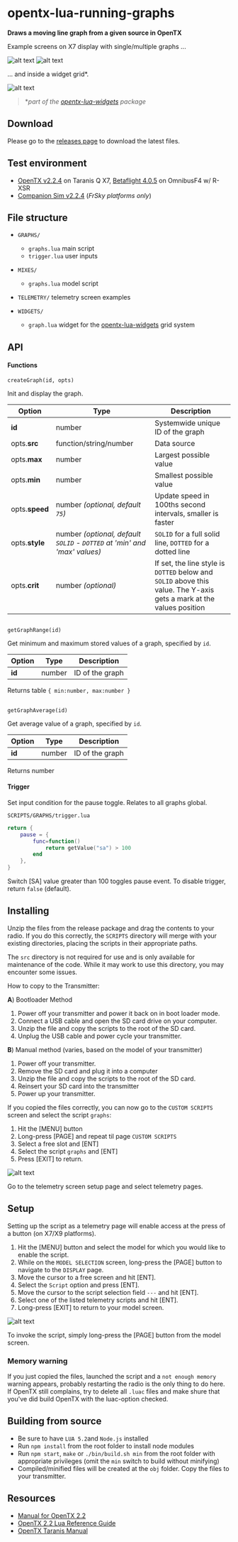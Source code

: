 # opentx-lua-running-graphs

**Draws a moving line graph from a given source in OpenTX**

Example screens on X7 display with single/multiple graphs ...

![alt text](img/graph.lua.gif "TELEMETRY/graph.lua")
![alt text](img/graphs.lua.gif "TELEMETRY/graphs.lua")

... and inside a widget grid*.

![alt text](https://github.com/Matze-Jung/opentx-lua-widgets/raw/master/img/wdgts2.lua.gif "TELEMETRY/wdgts2.lua")

>  \**part of the [opentx-lua-widgets](https://github.com/Matze-Jung/opentx-lua-widgets) package*

## Download
Please go to the [releases page](https://github.com/Matze-Jung/opentx-lua-running-graphs/releases) to download the latest files.

## Test environment
* [OpenTX v2.2.4](https://github.com/opentx/opentx) on Taranis Q X7, [Betaflight 4.0.5](https://github.com/betaflight/betaflight) on OmnibusF4 w/ R-XSR
* [Companion Sim v2.2.4](https://www.open-tx.org/) (*FrSky platforms only*)

## File structure
- `GRAPHS/`
    * `graphs.lua` main script
    * `trigger.lua` user inputs


- `MIXES/`
    * `graphs.lua` model script


- `TELEMETRY/` telemetry screen examples


- `WIDGETS/`
    * `graph.lua` widget for the [opentx-lua-widgets](https://github.com/Matze-Jung/opentx-lua-widgets) grid system

## API
#### Functions
`createGraph(id, opts)`

Init and display the graph.

| Option | Type | Description |
| - | - | - |
| **id** | number | Systemwide unique ID of the graph |
| opts.**src** | function/string/number | Data source |
| opts.**max** | number | Largest possible value |
| opts.**min** | number | Smallest possible value |
| opts.**speed** | number *(optional, default `75`)* | Update speed in 100ths second intervals, smaller is faster |
| opts.**style** | number *(optional, default `SOLID` - `DOTTED` at 'min' and 'max' values)* | `SOLID` for a full solid line, `DOTTED` for a dotted line |
| opts.**crit** | number *(optional)* | If set, the line style is `DOTTED` below and `SOLID` above this value. The Y-axis gets a mark at the values position |

##  

`getGraphRange(id)`

Get minimum and maximum stored values of a graph, specified by `id`.

| Option | Type | Description |
| - | - | - |
| **id** | number | ID of the graph |

Returns table `{ min:number, max:number }`

##  

`getGraphAverage(id)`

Get average value of a graph, specified by `id`.

| Option | Type | Description |
| - | - | - |
| **id** | number | ID of the graph |

Returns number

#### Trigger
Set input condition for the pause toggle. Relates to all graphs global.

`SCRIPTS/GRAPHS/trigger.lua`

```lua
return {
    pause = {
        func=function()
            return getValue("sa") > 100
        end
    },
}
```
Switch [SA] value greater than 100 toggles pause event. To disable trigger, return `false` (default).

## Installing
Unzip the files from the release package and drag the contents to your radio. If you do this correctly, the `SCRIPTS` directory will merge with your existing directories, placing the scripts in their appropriate paths.

The `src` directory is not required for use and is only available for maintenance of the code. While it may work to use this directory, you may encounter some issues.

How to copy to the Transmitter:

**A**) Bootloader Method
1. Power off your transmitter and power it back on in boot loader mode.
2. Connect a USB cable and open the SD card drive on your computer.
3. Unzip the file and copy the scripts to the root of the SD card.
4. Unplug the USB cable and power cycle your transmitter.

**B**) Manual method (varies, based on the model of your transmitter)
1. Power off your transmitter.
2. Remove the SD card and plug it into a computer
3. Unzip the file and copy the scripts to the root of the SD card.
4. Reinsert your SD card into the transmitter
5. Power up your transmitter.

If you copied the files correctly, you can now go to the `CUSTOM SCRIPTS` screen and select the script `graphs`:
1. Hit the [MENU] button
2. Long-press [PAGE] and repeat til page `CUSTOM SCRIPTS`
3. Select a free slot and [ENT]
4. Select the script `graphs` and [ENT]
5. Press [EXIT] to return.

![alt text](img/CUSTOMSCRIPTS.gif "CUSTOM SCRIPTS")

Go to the telemetry screen setup page and select telemetry pages.

## Setup
Setting up the script as a telemetry page will enable access at the press of a button (on X7/X9 platforms).
1. Hit the [MENU] button and select the model for which you would like to enable the script.
2. While on the `MODEL SELECTION` screen, long-press the [PAGE] button to navigate to the `DISPLAY` page.
3. Move the cursor to a free screen and hit [ENT].
4. Select the `Script` option and press [ENT].
5. Move the cursor to the script selection field `---` and hit [ENT].
6. Select one of the listed telemetry scripts and hit [ENT].
7. Long-press [EXIT] to return to your model screen.

![alt text](img/DISPLAY.gif "DISPLAY")

To invoke the script, simply long-press the [PAGE] button from the model screen.

### Memory warning
If you just copied the files, launched the script and a `not enough memory` warning appears, probably restarting the radio is the only thing to do here. If OpenTX still complains, try to delete all `.luac` files and make shure that you've did build OpenTX with the luac-option checked.

## Building from source
- Be sure to have `LUA 5.2`and `Node.js` installed
- Run `npm install` from the root folder to install node modules
- Run `npm start`, `make` or `./bin/build.sh min` from the root folder with appropriate privileges (omit the `min` switch to build without minifying)
- Compiled/minified files will be created at the `obj` folder. Copy the files to your transmitter.

## Resources
* [Manual for OpenTX 2.2](https://opentx.gitbooks.io/manual-for-opentx-2-2)
* [OpenTX 2.2 Lua Reference Guide](https://opentx.gitbooks.io/opentx-2-2-lua-reference-guide/)
* [OpenTX Taranis Manual](https://opentx.gitbooks.io/opentx-taranis-manual)
